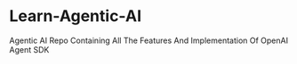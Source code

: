 # Learn-Agentic-AI
Agentic AI Repo Containing All The Features And Implementation Of OpenAI Agent SDK
